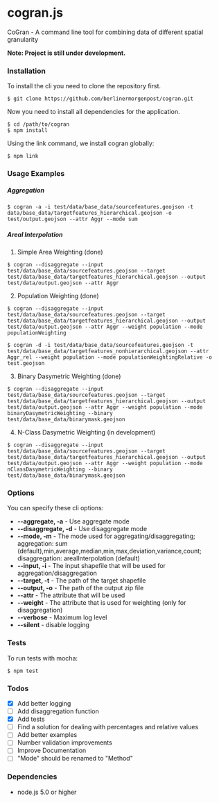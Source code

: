 # cogran.js

CoGran - A command line tool for combining data of different spatial granularity

**Note: Project is still under development.**


### Installation

To install the cli you need to clone the repository first.

```
$ git clone https://github.com/berlinermorgenpost/cogran.git
```

Now you need to install all dependencies for the application.

```
$ cd /path/to/cogran
$ npm install
```

Using the link command, we install cogran globally:

```
$ npm link
```

### Usage Examples

##### Aggregation

```
$ cogran -a -i test/data/base_data/sourcefeatures.geojson -t data/base_data/targetfeatures_hierarchical.geojson -o test/output.geojson --attr Aggr --mode sum
```

##### Areal Interpolation

1. Simple Area Weighting (done)

```
$ cogran --disaggregate --input test/data/base_data/sourcefeatures.geojson --target test/data/base_data/targetfeatures_hierarchical.geojson --output test/data/output.geojson --attr Aggr
```

2. Population Weighting (done)

```
$ cogran --disaggregate --input test/data/base_data/sourcefeatures.geojson --target test/data/base_data/targetfeatures_hierarchical.geojson --output test/data/output.geojson --attr Aggr --weight population --mode populationWeighting
```

```
$ cogran -d -i test/data/base_data/sourcefeatures.geojson -t test/data/base_data/targetfeatures_nonhierarchical.geojson --attr Aggr_rel --weight population --mode populationWeightingRelative -o test.geojson
```

3. Binary Dasymetric Weighting (done)

```
$ cogran --disaggregate --input test/data/base_data/sourcefeatures.geojson --target test/data/base_data/targetfeatures_hierarchical.geojson --output test/data/output.geojson --attr Aggr --weight population --mode binaryDasymetricWeighting --binary test/data/base_data/binarymask.geojson
```

4. N-Class Dasymetric Weighting (in development)

```
$ cogran --disaggregate --input test/data/base_data/sourcefeatures.geojson --target test/data/base_data/targetfeatures_hierarchical.geojson --output test/data/output.geojson --attr Aggr --weight population --mode nClassDasymetricWeighting --binary test/data/base_data/binarymask.geojson
```


### Options

You can specify these cli options:

* **--aggregate, -a** - Use aggregate mode
* **--disaggregate, -d** - Use disaggregate mode
* **--mode, -m** - The mode used for aggregating/disaggregating; aggregation: sum (default),min,average,median,min,max,deviation,variance,count; disaggregation: arealInterpolation (default)
* **--input, -i** - The input shapefile that will be used for aggregation/disaggregation
* **--target, -t** - The path of the target shapefile
* **--output, -o** - The path of the output zip file
* **--attr** - The attribute that will be used
* **--weight** - The attribute that is used for weighting (only for disaggregation)
* **--verbose** - Maximum log level
* **--silent** - disable logging

### Tests

To run tests with mocha:

```
$ npm test
```

### Todos

* [x] Add better logging
* [ ] Add disaggregation function
* [x] Add tests
* [ ] Find a solution for dealing with percentages and relative values
* [ ] Add better examples
* [ ] Number validation improvements
* [ ] Improve Documentation
* [ ] "Mode" should be renamed to "Method"

### Dependencies

* node.js 5.0 or higher
